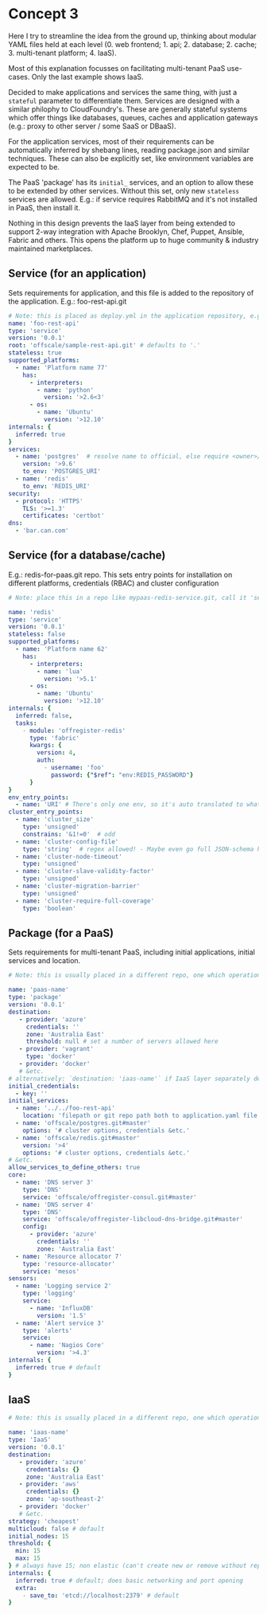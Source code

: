 # Concept 3
Here I try to streamline the idea from the ground up, thinking about modular YAML files held at each level (0. web frontend; 1. api; 2. database; 2. cache; 3. multi-tenant platform; 4. IaaS).

Most of this explanation focusses on facilitating multi-tenant PaaS use-cases. Only the last example shows IaaS.

Decided to make applications and services the same thing, with just a `stateful` parameter to differentiate them. Services are designed with a similar philophy to CloudFoundry's. These are generally stateful systems which offer things like databases, queues, caches and application gateways (e.g.: proxy to other server / some SaaS or DBaaS).

For the application services, most of their requirements can be automatically inferred by shebang lines, reading package.json and similar techniques. These can also be explicitly set, like environment variables are expected to be.

The PaaS 'package' has its `initial_` services, and an option to allow these to be extended by other services. Without this set, only new `stateless` services are allowed.
E.g.: if service requires RabbitMQ and it's not installed in PaaS, then install it.

Nothing in this design prevents the IaaS layer from being extended to support 2-way integration with Apache Brooklyn, Chef, Puppet, Ansible, Fabric and others. This opens the platform up to huge community & industry maintained marketplaces.

## Service (for an application)
Sets requirements for application, and this file is added to the repository of the application. E.g.: foo-rest-api.git

```yaml
# Note: this is placed as deploy.yml in the application repository, e.g.: foo-rest-api.git
name: 'foo-rest-api'
type: 'service'
version: '0.0.1'
root: 'offscale/sample-rest-api.git' # defaults to '.'
stateless: true
supported_platforms:
  - name: 'Platform name 77'
    has:
      - interpreters:
        - name: 'python'
          version: '>2.6<3'
      - os:
        - name: 'Ubuntu'
          version: '>12.10'
internals: {
  inferred: true
}
services:
  - name: 'postgres'  # resolve name to official, else require <owner>/<name>
    version: '>9.6'
    to_env: 'POSTGRES_URI'
  - name: 'redis'
    to_env: 'REDIS_URI'
security:
  - protocol: 'HTTPS'
    TLS: '>=1.3'
    certificates: 'certbot'
dns:
  - 'bar.can.com'
```

## Service (for a database/cache)
E.g.: redis-for-paas.git repo. This sets entry points for installation on different platforms, credentials (RBAC) and cluster configuration
```yaml
# Note: place this in a repo like mypaas-redis-service.git, call it 'service.yaml'

name: 'redis'
type: 'service'
version: '0.0.1'
stateless: false
supported_platforms:
  - name: 'Platform name 62'
    has:
      - interpreters:
        - name: 'lua'
          version: '>5.1'
      - os:
        - name: 'Ubuntu'
          version: '>12.10'
internals: {
  inferred: false,
  tasks:
    - module: 'offregister-redis'
      type: 'fabric'
      kwargs: {
        version: 4,
        auth:
          - username: 'foo'
            password: {"$ref": "env:REDIS_PASSWORD"}
      }
}
env_entry_points:
  - name: 'URI' # There's only one env, so it's auto translated to whatever alias is set in application.yaml
cluster_entry_points:
  - name: 'cluster_size'
    type: 'unsigned'
    constrains: '&1!=0'  # odd
  - name: 'cluster-config-file'
    type: 'string'  # regex allowed! - Maybe even go full JSON-schema here...
  - name: 'cluster-node-timeout'
    type: 'unsigned'
  - name: 'cluster-slave-validity-factor'
    type: 'unsigned'
  - name: 'cluster-migration-barrier'
    type: 'unsigned'
  - name: 'cluster-require-full-coverage'
    type: 'boolean'
```

## Package (for a PaaS)
Sets requirements for multi-tenant PaaS, including initial applications, initial services and location.

```yaml
# Note: this is usually placed in a different repo, one which operations/DevOps and management look at

name: 'paas-name'
type: 'package'
version: '0.0.1'
destination:
   - provider: 'azure'
     credentials: ''
     zone: 'Australia East'
     threshold: null # set a number of servers allowed here
   - provider: 'vagrant'
     type: 'docker'
   - provider: 'docker'
   # &etc.
# alternatively: `destination: 'iaas-name'` if IaaS layer separately deployed
initial_credentials:
  - key: ''
initial_services:
  - name: '../../foo-rest-api'
    location: 'filepath or git repo path both to application.yaml file'
  - name: 'offscale/postgres.git#master'
    options: '# cluster options, credentials &etc.'
  - name: 'offscale/redis.git#master'
    version: '>4'
    options: '# cluster options, credentials &etc.'
# &etc.
allow_services_to_define_others: true
core:
  - name: 'DNS server 3'
    type: 'DNS'
    service: 'offscale/offregister-consul.git#master'
  - name: 'DNS server 4'
    type: 'DNS'
    service: 'offscale/offregister-libcloud-dns-bridge.git#master'
    config:
      - provider: 'azure'
        credentials: ''
        zone: 'Australia East'
  - name: 'Resource allocator 7'
    type: 'resource-allocator'
    service: 'mesos'
sensors:
  - name: 'Logging service 2'
    type: 'logging'
    service:
      - name: 'InfluxDB'
        version: '1.5'
  - name: 'Alert service 3'
    type: 'alerts'
    service:
      - name: 'Nagios Core'
        version: '>4.3'
internals: {
  inferred: true # default
}
```

## IaaS
```yaml
# Note: this is usually placed in a different repo, one which operations/DevOps and management look at

name: 'iaas-name'
type: 'IaaS'
version: '0.0.1'
destination:
   - provider: 'azure'
     credentials: {}
     zone: 'Australia East'
   - provider: 'aws'
     credentials: {}
     zone: 'ap-southeast-2'
   - provider: 'docker'
   # &etc.
strategy: 'cheapest'
multicloud: false # default
initial_nodes: 15
threshold: {
  min: 15
  max: 15
} # always have 15; non elastic (can't create new or remove without replacing)
internals: {
  inferred: true # default; does basic networking and port opening
  extra:
    - save_to: 'etcd://localhost:2379' # default
}
```
